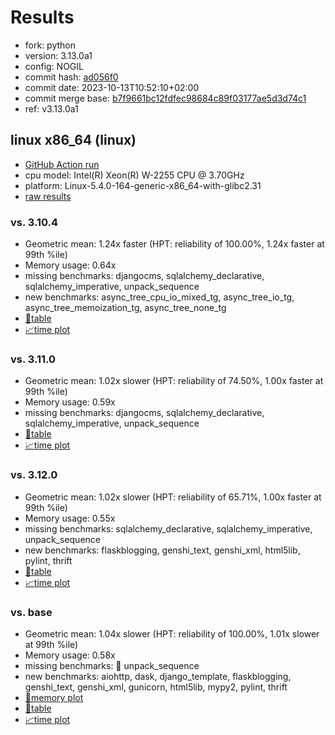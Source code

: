 # Results

- fork: python
- version: 3.13.0a1
- config: NOGIL
- commit hash: [ad056f0](https://github.com/python/cpython/commit/ad056f0)
- commit date: 2023-10-13T10:52:10+02:00
- commit merge base: [b7f9661bc12fdfec98684c89f03177ae5d3d74c1](https://github.com/python/cpython/commit/b7f9661bc12fdfec98684c89f03177ae5d3d74c1)
- ref: v3.13.0a1

## linux x86_64 (linux)

- [GitHub Action run](https://github.com/faster-cpython/benchmarking/actions/runs/9036771738)
- cpu model: Intel(R) Xeon(R) W-2255 CPU @ 3.70GHz
- platform: Linux-5.4.0-164-generic-x86_64-with-glibc2.31
- [raw results](bm-20231013-linux-x86_64-python-v3.13.0a1-3.13.0a1-ad056f0.json)

### vs. 3.10.4

- Geometric mean: 1.24x faster (HPT: reliability of 100.00%, 1.24x faster at 99th %ile)
- Memory usage: 0.64x
- missing benchmarks: djangocms, sqlalchemy_declarative, sqlalchemy_imperative, unpack_sequence
- new benchmarks: async_tree_cpu_io_mixed_tg, async_tree_io_tg, async_tree_memoization_tg, async_tree_none_tg
- [📄table](bm-20231013-linux-x86_64-python-v3.13.0a1-3.13.0a1-ad056f0-vs-3.10.4.md)
- [📈time plot](bm-20231013-linux-x86_64-python-v3.13.0a1-3.13.0a1-ad056f0-vs-3.10.4.png)

### vs. 3.11.0

- Geometric mean: 1.02x slower (HPT: reliability of 74.50%, 1.00x faster at 99th %ile)
- Memory usage: 0.59x
- missing benchmarks: djangocms, sqlalchemy_declarative, sqlalchemy_imperative, unpack_sequence
- [📄table](bm-20231013-linux-x86_64-python-v3.13.0a1-3.13.0a1-ad056f0-vs-3.11.0.md)
- [📈time plot](bm-20231013-linux-x86_64-python-v3.13.0a1-3.13.0a1-ad056f0-vs-3.11.0.png)

### vs. 3.12.0

- Geometric mean: 1.02x slower (HPT: reliability of 65.71%, 1.00x faster at 99th %ile)
- Memory usage: 0.55x
- missing benchmarks: sqlalchemy_declarative, sqlalchemy_imperative, unpack_sequence
- new benchmarks: flaskblogging, genshi_text, genshi_xml, html5lib, pylint, thrift
- [📄table](bm-20231013-linux-x86_64-python-v3.13.0a1-3.13.0a1-ad056f0-vs-3.12.0.md)
- [📈time plot](bm-20231013-linux-x86_64-python-v3.13.0a1-3.13.0a1-ad056f0-vs-3.12.0.png)

### vs. base

- Geometric mean: 1.04x slower (HPT: reliability of 100.00%, 1.01x slower at 99th %ile)
- Memory usage: 0.58x
- missing benchmarks: 🔴 unpack_sequence
- new benchmarks: aiohttp, dask, django_template, flaskblogging, genshi_text, genshi_xml, gunicorn, html5lib, mypy2, pylint, thrift
- [🧠memory plot](bm-20231013-linux-x86_64-python-v3.13.0a1-3.13.0a1-ad056f0-vs-base-mem.png)
- [📄table](bm-20231013-linux-x86_64-python-v3.13.0a1-3.13.0a1-ad056f0-vs-base.md)
- [📈time plot](bm-20231013-linux-x86_64-python-v3.13.0a1-3.13.0a1-ad056f0-vs-base.png)

